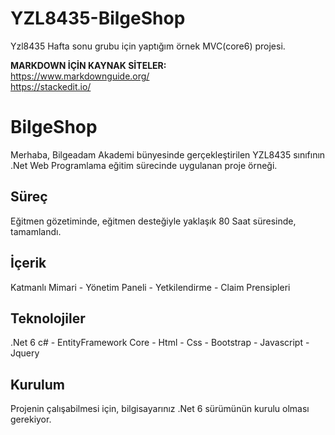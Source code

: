 # YZL8435-BilgeShop
Yzl8435 Hafta sonu grubu için yaptığım örnek MVC(core6) projesi.


**MARKDOWN İÇİN KAYNAK SİTELER:** <br>
https://www.markdownguide.org/ <br>
https://stackedit.io/


# BilgeShop

Merhaba, Bilgeadam Akademi bünyesinde gerçekleştirilen YZL8435 sınıfının .Net Web Programlama eğitim sürecinde uygulanan proje örneği.

## Süreç

Eğitmen gözetiminde, eğitmen desteğiyle yaklaşık 80 Saat süresinde, tamamlandı.

## İçerik

Katmanlı Mimari - Yönetim Paneli - Yetkilendirme - Claim Prensipleri 

## Teknolojiler

.Net 6 c# - EntityFramework Core - Html - Css - Bootstrap - Javascript - Jquery


## Kurulum

Projenin çalışabilmesi için, bilgisayarınız .Net 6 sürümünün kurulu olması gerekiyor.
